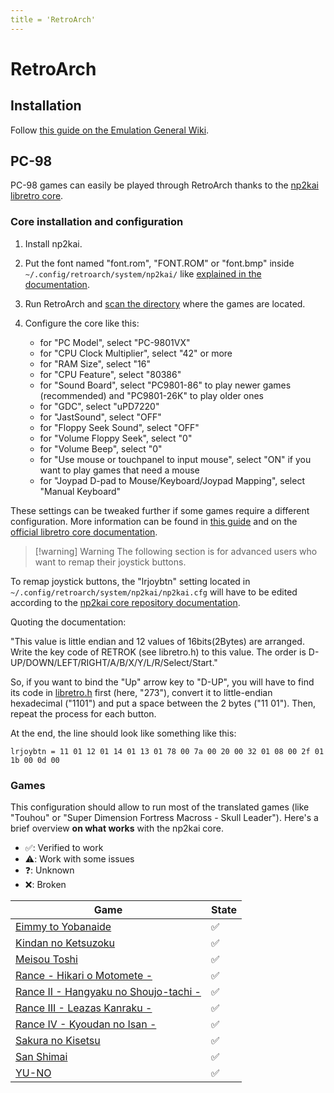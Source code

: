 ```yaml
---
title = 'RetroArch'
---
```


# RetroArch

## Installation

Follow [this guide on the Emulation General Wiki](https://emulation.gametechwiki.com/index.php/Using_RetroArch#Installing_RetroArch_on_Linux).

## PC-98

PC-98 games can easily be played through RetroArch thanks to the [np2kai libretro core](https://github.com/AZO234/NP2kai).

### Core installation and configuration

1. Install np2kai.
2. Put the font named "font.rom", "FONT.ROM" or "font.bmp" inside `~/.config/retroarch/system/np2kai/` like [explained in the documentation](https://docs.libretro.com/library/neko_project_ii_kai/#bios).
3. Run RetroArch and [scan the directory](https://docs.libretro.com/guides/import-content/#step-2-scan-and-import) where the games are located.
4. Configure the core like this:

   * for "PC Model", select "PC-9801VX"
   * for "CPU Clock Multiplier", select "42" or more
   * for "RAM Size", select "16"
   * for "CPU Feature", select "80386"
   * for "Sound Board", select "PC9801-86" to play newer games (recommended) and "PC9801-26K" to play older ones
   * for "GDC", select "uPD7220"
   * for "JastSound", select "OFF"
   * for "Floppy Seek Sound", select "OFF"
   * for "Volume Floppy Seek", select "0"
   * for "Volume Beep", select "0"
   * for "Use mouse or touchpanel to input mouse", select "ON" if you want to play games that need a mouse
   * for "Joypad D-pad to Mouse/Keyboard/Joypad Mapping", select "Manual Keyboard"

These settings can be tweaked further if some games require a different configuration. More information can be found in [this guide](https://gang-fight.com/projects/98faq/) and on the [official libretro core documentation](https://docs.libretro.com/library/neko_project_ii_kai/).

> [!warning] Warning
> The following section is for advanced users who want to remap their joystick buttons.

To remap joystick buttons, the "lrjoybtn" setting located in `~/.config/retroarch/system/np2kai/np2kai.cfg` will have to be edited according to the [np2kai core repository documentation](https://github.com/AZO234/NP2kai/blob/master/README.md?plain=1#L569).

Quoting the documentation:

"This value is little endian and 12 values ​​of 16bits(2Bytes) are arranged. Write the key code of RETROK (see libretro.h) to this value. The order is D-UP/DOWN/LEFT/RIGHT/A/B/X/Y/L/R/Select/Start."

So, if you want to bind the "Up" arrow key to "D-UP", you will have to find its code in [libretro.h](https://github.com/AZO234/NP2kai/blob/master/sdl/libretro/libretro-common/include/libretro.h#L312) first (here, "273"), convert it to little-endian hexadecimal ("1101") and put a space between the 2 bytes ("11 01"). Then, repeat the process for each button.

At the end, the line should look like something like this:

```
lrjoybtn = 11 01 12 01 14 01 13 01 78 00 7a 00 20 00 32 01 08 00 2f 01 1b 00 0d 00
```

### Games

This configuration should allow to run most of the translated games (like "Touhou" or "Super Dimension Fortress Macross - Skull Leader"). Here's a brief overview **on what works** with the np2kai core.

* ✅: Verified to work
* ⚠️: Work with some issues
* ❓: Unknown
* ❌: Broken

| Game                                                                            | State |
|---------------------------------------------------------------------------------|-------|
| [Eimmy to Yobanaide](https://vndb.org/r99102)                                   | ✅    |
| [Kindan no Ketsuzoku](https://vndb.org/r112891)                                 | ✅    |
| [Meisou Toshi](https://vndb.org/r98275)                                         | ✅    |
| [Rance - Hikari o Motomete -](https://vndb.org/r114480)                         | ✅    |
| [Rance II - Hangyaku no Shoujo-tachi -](https://vndb.org/r117863)               | ✅    |
| [Rance III - Leazas Kanraku -](https://vndb.org/r121570)                        | ✅    |
| [Rance IV - Kyoudan no Isan -](https://vndb.org/r127999)                        | ✅    |
| [Sakura no Kisetsu](https://vndb.org/r98275)                                    | ✅    |
| [San Shimai](https://vndb.org/r98275)                                           | ✅    |
| [YU-NO](https://vndb.org/r83617)                                                | ✅    |
